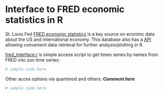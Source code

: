Interface to FRED economic statistics in R 
==========================================

St. Louis Fed [FRED economic statistics](https://research.stlouisfed.org/fred2/) is a key source on econimc data about the US and international economy. This database also has a [API](https://research.stlouisfed.org/docs/api/fred/) allowing convenient data retrieval for further analysis/plotting in R.

[fred_interface.r](fred_interface.r) is simple access script to get times series by names from FRED into zoo time series:

```R
# sample code here
```

Other acces options via quantmod and others: ***Comment here*** 

```R
# sample code here
```

